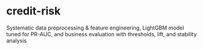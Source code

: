 # credit-risk
Systematic data preprocessing &amp; feature engineering, LightGBM model tuned for PR-AUC, and business evaluation with thresholds, lift, and stability analysis
